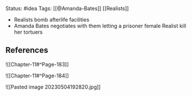 Status: #idea
Tags: [[@Amanda-Bates]] [[Realists]]

* Realists bomb afterlife facilities
* Amanda Bates negotiates with them letting a prisoner female Realist kill her tortuers

## References

![[Chapter-11#^Page-183]]

![[Chapter-11#^Page-184]]


![[Pasted image 20230504192820.jpg]]